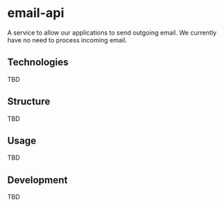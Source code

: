 # email-api

A service to allow our applications to send outgoing email. We currently have no need to process incoming email.


## Technologies

TBD


## Structure

TBD


## Usage

TBD


## Development

TBD
